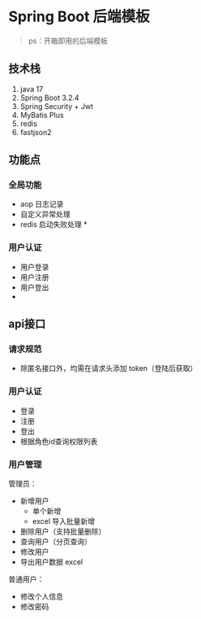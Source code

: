 # Spring Boot 后端模板

> ps：开箱即用的后端模板

## 技术栈

1. java 17
2. Spring Boot 3.2.4
3. Spring Security + Jwt
4. MyBatis Plus
5. redis
6. fastjson2



## 功能点



### 全局功能

- aop 日志记录
- 自定义异常处理
- redis 启动失败处理 *



### 用户认证

- 用户登录
- 用户注册
- 用户登出
- 







## api接口

### 请求规范

- 除匿名接口外，均需在请求头添加 token（登陆后获取）



### 用户认证

- 登录
- 注册
- 登出
- 根据角色id查询权限列表



### 用户管理

管理员：

- 新增用户
  - 单个新增
  - excel 导入批量新增
- 删除用户（支持批量删除）
- 查询用户（分页查询）
- 修改用户
- 导出用户数据 excel



普通用户：

- 修改个人信息
- 修改密码









